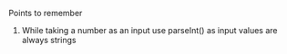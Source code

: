 Points to remember
1) While taking a number as an input use parseInt() as input values are always strings

